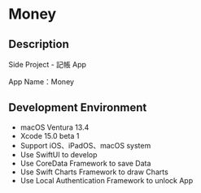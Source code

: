 # Money

## Description

Side Project - 記帳 App

App Name：Money

## Development Environment

- macOS Ventura 13.4
- Xcode 15.0 beta 1
- Support iOS、iPadOS、macOS system
- Use SwiftUI to develop
- Use CoreData Framework to save Data
- Use Swift Charts Framework to draw Charts
- Use Local Authentication Framework to unlock App
